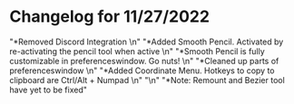 # Changelog for 11/27/2022

"*Removed Discord Integration \n"
"*Added Smooth Pencil. Activated by re-activating the pencil tool when active \n"
"*Smooth Pencil is fully customizable in preferenceswindow. Go nuts! \n"
"*Cleaned up parts of preferenceswindow \n"
"*Added Coordinate Menu. Hotkeys to copy to clipboard are Ctrl/Alt + Numpad \n"
"\n"
"*Note: Remount and Bezier tool have yet to be fixed"